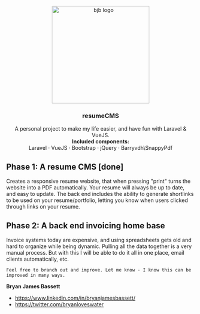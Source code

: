 <p align="center">
  <a href="https://bjbassett.org/">
    <img src="https://bjbassett.org/images/bjb.svg" alt="bjb logo" width="260" >
  </a>
</p>
<h3 align="center">resumeCMS</h3>

<p align="center">
  A personal project to make my life easier, and have fun with Laravel & VueJS.
  <br>
 <strong>Included components:</strong>  <br>  
  <span>Laravel</span>
  ·
  <span>VueJS</span>
  ·
  <span>Bootstrap</span>
  ·
  <span>jQuery</span>
  ·
  <span>Barryvdh\SnappyPdf</span>
</p>


## Phase 1: A resume CMS  [done]

Creates a responsive resume website, that when pressing "print" turns the website into a PDF automatically. Your resume will always be up to date, and easy to update. The back end includes the ability to generate shortlinks to be used on your resume/portfolio, letting you know when users clicked through links on your resume.


## Phase 2: A back end invoicing home base

Invoice systems today are expensive, and using spreadsheets gets old and hard to organize while being dynamic. Pulling all the data together is a very manual process. But with this I will be able to do it all in one place, email clients automatically, etc.




`Feel free to branch out and improve. Let me know - I know this can be improved in many ways.`

**Bryan James Bassett**
- <https://www.linkedin.com/in/bryanjamesbassett/>
- <https://twitter.com/bryanloveswater>
